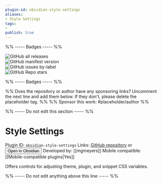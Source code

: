 ```yaml
---
plugin-id: obsidian-style-settings
aliases:
- Style Settings
tags: 
- 
publish: true
---
```


%% ----- Badges ----- %%

![GitHub all releases](https://img.shields.io/github/downloads/mgmeyers/obsidian-style-settings/total?color=573E7A&logo=github&style=for-the-badge)   
![GitHub manifest version](https://img.shields.io/github/manifest-json/v/mgmeyers/obsidian-style-settings?color=573E7A&logo=github&style=for-the-badge)   
![GitHub issues by-label](https://img.shields.io/github/issues/mgmeyers/obsidian-style-settings/help%20wanted?color=573E7A&logo=github&style=for-the-badge)   
![GitHub Repo stars](https://img.shields.io/github/stars/mgmeyers/obsidian-style-settings?color=573E7A&logo=github&style=for-the-badge)

%% ----- Badges ----- %%

%% Does the repository or author have any sponsoring links? Uncomment the next line and add them below. If they don't, please delete the placeholder tag. %%
%% Sponsor this work: #placeholder/author %%

%% ----- Do not edit this section ----- %%

# Style Settings

Plugin ID: `obsidian-style-settings`
Links: [GitHub repository](https://github.com/mgmeyers/obsidian-style-settings) or [<button id=HH>Open in Obsidian</button>](obsidian://goto-plugin?id=obsidian-style-settings)
Developed by: [[mgmeyers]]
Mobile compatible: [[Mobile-compatible plugins|Yes]]

Offers controls for adjusting theme, plugin, and snippet CSS variables.

%% ----- Do not edit anything above this line ----- %% 
